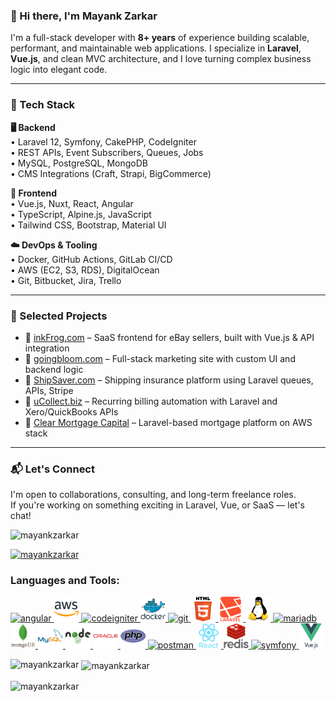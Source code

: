 ### 👋 Hi there, I'm Mayank Zarkar

I'm a full-stack developer with **8+ years** of experience building scalable, performant, and maintainable web applications. I specialize in **Laravel**, **Vue.js**, and clean MVC architecture, and I love turning complex business logic into elegant code.

---

### 🧰 Tech Stack

**🖥️ Backend**  
• Laravel 12, Symfony, CakePHP, CodeIgniter  
• REST APIs, Event Subscribers, Queues, Jobs  
• MySQL, PostgreSQL, MongoDB  
• CMS Integrations (Craft, Strapi, BigCommerce)

**🎨 Frontend**  
• Vue.js, Nuxt, React, Angular  
• TypeScript, Alpine.js, JavaScript  
• Tailwind CSS, Bootstrap, Material UI

**☁️ DevOps & Tooling**  
• Docker, GitHub Actions, GitLab CI/CD  
• AWS (EC2, S3, RDS), DigitalOcean  
• Git, Bitbucket, Jira, Trello

---

### 💼 Selected Projects

- 🎯 [inkFrog.com](https://www.inkfrog.com/) – SaaS frontend for eBay sellers, built with Vue.js & API integration  
- 🌱 [goingbloom.com](https://www.goingbloom.com/) – Full-stack marketing site with custom UI and backend logic  
- 🚢 [ShipSaver.com](https://www.shipsaver.com/) – Shipping insurance platform using Laravel queues, APIs, Stripe  
- 🧾 [uCollect.biz](https://www.ucollect.biz/) – Recurring billing automation with Laravel and Xero/QuickBooks APIs  
- 🏡 [Clear Mortgage Capital](https://www.clearmortgagecapital.com/) – Laravel-based mortgage platform on AWS stack

---


### 📬 Let's Connect

I'm open to collaborations, consulting, and long-term freelance roles.  
If you're working on something exciting in Laravel, Vue, or SaaS — let's chat!



<p align="left"> <img src="https://komarev.com/ghpvc/?username=mayankzarkar&label=Profile%20views&color=0e75b6&style=flat" alt="mayankzarkar" /> </p>

<p align="left"> <a href="https://github.com/ryo-ma/github-profile-trophy"><img src="https://github-profile-trophy.vercel.app/?username=mayankzarkar" alt="mayankzarkar" /></a> </p>

<h3 align="left">Languages and Tools:</h3>
<p align="left"> <a href="https://angular.io" target="_blank" rel="noreferrer"> <img src="https://angular.io/assets/images/logos/angular/angular.svg" alt="angular" width="40" height="40"/> </a> <a href="https://aws.amazon.com" target="_blank" rel="noreferrer"> <img src="https://raw.githubusercontent.com/devicons/devicon/master/icons/amazonwebservices/amazonwebservices-original-wordmark.svg" alt="aws" width="40" height="40"/> </a> <a href="https://codeigniter.com" target="_blank" rel="noreferrer"> <img src="https://cdn.worldvectorlogo.com/logos/codeigniter.svg" alt="codeigniter" width="40" height="40"/> </a> <a href="https://www.docker.com/" target="_blank" rel="noreferrer"> <img src="https://raw.githubusercontent.com/devicons/devicon/master/icons/docker/docker-original-wordmark.svg" alt="docker" width="40" height="40"/> </a> <a href="https://git-scm.com/" target="_blank" rel="noreferrer"> <img src="https://www.vectorlogo.zone/logos/git-scm/git-scm-icon.svg" alt="git" width="40" height="40"/> </a> <a href="https://www.w3.org/html/" target="_blank" rel="noreferrer"> <img src="https://raw.githubusercontent.com/devicons/devicon/master/icons/html5/html5-original-wordmark.svg" alt="html5" width="40" height="40"/> </a> <a href="https://laravel.com/" target="_blank" rel="noreferrer"> <img src="https://raw.githubusercontent.com/devicons/devicon/master/icons/laravel/laravel-plain-wordmark.svg" alt="laravel" width="40" height="40"/> </a> <a href="https://www.linux.org/" target="_blank" rel="noreferrer"> <img src="https://raw.githubusercontent.com/devicons/devicon/master/icons/linux/linux-original.svg" alt="linux" width="40" height="40"/> </a> <a href="https://mariadb.org/" target="_blank" rel="noreferrer"> <img src="https://www.vectorlogo.zone/logos/mariadb/mariadb-icon.svg" alt="mariadb" width="40" height="40"/> </a> <a href="https://www.mongodb.com/" target="_blank" rel="noreferrer"> <img src="https://raw.githubusercontent.com/devicons/devicon/master/icons/mongodb/mongodb-original-wordmark.svg" alt="mongodb" width="40" height="40"/> </a> <a href="https://www.mysql.com/" target="_blank" rel="noreferrer"> <img src="https://raw.githubusercontent.com/devicons/devicon/master/icons/mysql/mysql-original-wordmark.svg" alt="mysql" width="40" height="40"/> </a> <a href="https://nodejs.org" target="_blank" rel="noreferrer"> <img src="https://raw.githubusercontent.com/devicons/devicon/master/icons/nodejs/nodejs-original-wordmark.svg" alt="nodejs" width="40" height="40"/> </a> <a href="https://www.oracle.com/" target="_blank" rel="noreferrer"> <img src="https://raw.githubusercontent.com/devicons/devicon/master/icons/oracle/oracle-original.svg" alt="oracle" width="40" height="40"/> </a> <a href="https://www.php.net" target="_blank" rel="noreferrer"> <img src="https://raw.githubusercontent.com/devicons/devicon/master/icons/php/php-original.svg" alt="php" width="40" height="40"/> </a> <a href="https://postman.com" target="_blank" rel="noreferrer"> <img src="https://www.vectorlogo.zone/logos/getpostman/getpostman-icon.svg" alt="postman" width="40" height="40"/> </a> <a href="https://reactjs.org/" target="_blank" rel="noreferrer"> <img src="https://raw.githubusercontent.com/devicons/devicon/master/icons/react/react-original-wordmark.svg" alt="react" width="40" height="40"/> </a> <a href="https://redis.io" target="_blank" rel="noreferrer"> <img src="https://raw.githubusercontent.com/devicons/devicon/master/icons/redis/redis-original-wordmark.svg" alt="redis" width="40" height="40"/> </a> <a href="https://symfony.com" target="_blank" rel="noreferrer"> <img src="https://symfony.com/logos/symfony_black_03.svg" alt="symfony" width="40" height="40"/> </a> <a href="https://vuejs.org/" target="_blank" rel="noreferrer"> <img src="https://raw.githubusercontent.com/devicons/devicon/master/icons/vuejs/vuejs-original-wordmark.svg" alt="vuejs" width="40" height="40"/> </a> </p>

<p><img align="left" src="https://github-readme-stats.vercel.app/api/top-langs?username=mayankzarkar&show_icons=true&locale=en&layout=compact" alt="mayankzarkar" /></p>

<p>&nbsp;<img align="center" src="https://github-readme-stats.vercel.app/api?username=mayankzarkar&show_icons=true&locale=en" alt="mayankzarkar" /></p>

<p><img align="center" src="https://github-readme-streak-stats.herokuapp.com/?user=mayankzarkar&" alt="mayankzarkar" /></p>
